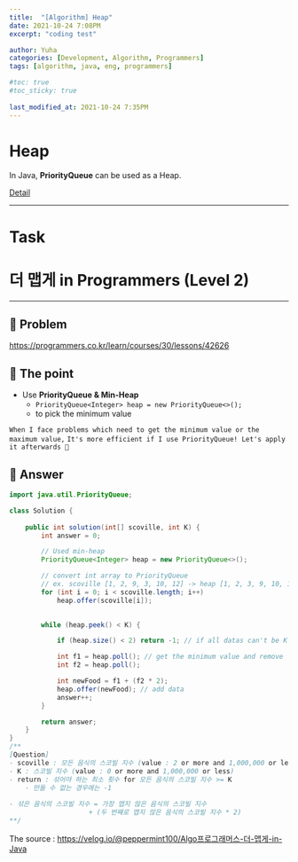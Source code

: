 ```yaml
---
title:  "[Algorithm] Heap"
date: 2021-10-24 7:08PM
excerpt: "coding test"

author: Yuha
categories: [Development, Algorithm, Programmers]
tags: [algorithm, java, eng, programmers]

#toc: true
#toc_sticky: true
 
last_modified_at: 2021-10-24 7:35PM
---
```

# Heap
In Java, **PriorityQueue** can be used as a Heap. <br>

[Detail](https://uzzing.github.io/posts/heap/)

---

# Task
# 더 맵게 in Programmers (Level 2)
---
## 📌 Problem
<https://programmers.co.kr/learn/courses/30/lessons/42626>

## 📌 The point
- Use **PriorityQueue & Min-Heap**
    - `PriorityQueue<Integer> heap = new PriorityQueue<>();`
    - to pick the minimum value


`When I face problems which need to get the minimum value or the maximum value,`
`It's more efficient if I use PriorityQueue! Let's apply it afterwards 🎃`

## 📌 Answer
```java
import java.util.PriorityQueue;

class Solution {
    
    public int solution(int[] scoville, int K) {
        int answer = 0;

        // Used min-heap
        PriorityQueue<Integer> heap = new PriorityQueue<>();

        // convert int array to PriorityQueue
        // ex. scoville [1, 2, 9, 3, 10, 12] -> heap [1, 2, 3, 9, 10, 12]
        for (int i = 0; i < scoville.length; i++)
            heap.offer(scoville[i]);
        

        while (heap.peek() < K) {

            if (heap.size() < 2) return -1; // if all datas can't be K or more

            int f1 = heap.poll(); // get the minimum value and remove
            int f2 = heap.poll();

            int newFood = f1 + (f2 * 2);
            heap.offer(newFood); // add data
            answer++;
        }

        return answer;
    }
}
/**
[Question]
- scoville : 모든 음식의 스코빌 지수 (value : 2 or more and 1,000,000 or less)
- K : 스코빌 지수 (value : 0 or more and 1,000,000 or less)
- return : 섞어야 하는 최소 횟수 for 모든 음식의 스코빌 지수 >= K
    - 만들 수 없는 경우에는 -1
    
- 섞은 음식의 스코빌 지수 = 가장 맵지 않은 음식의 스코빌 지수 
                    + (두 번째로 맵지 않은 음식의 스코빌 지수 * 2)
**/
```

The source : <https://velog.io/@peppermint100/Algo프로그래머스-더-맵게-in-Java>
